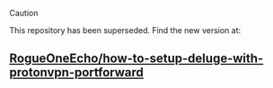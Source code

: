 > [!CAUTION]
> This repository has been superseded.
> Find the new version at:
> ## [RogueOneEcho/how-to-setup-deluge-with-protonvpn-portforward](https://github.com/RogueOneEcho/how-to-setup-deluge-with-protonvpn-portforward)
